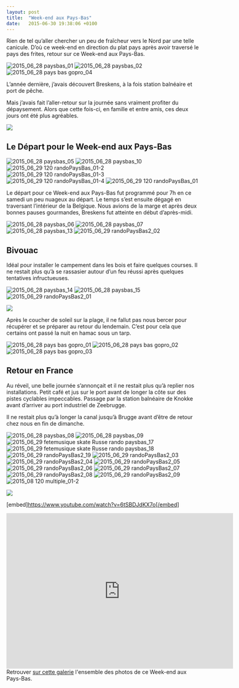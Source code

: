 ```yaml
---
layout: post
title:  "Week-end aux Pays-Bas"
date:   2015-06-30 19:38:06 +0100
---
```

Rien de tel qu’aller chercher un peu de fraîcheur vers le Nord par une telle canicule.
D’où ce week-end en direction du plat pays après avoir traversé le pays des frites, retour sur ce Week-end aux Pays-Bas.

<div class="gallery-box">
  <div class="gallery">
<img src="/assets/images/week-end-aux-pays-bas/week-end-aux-pays-bas_63.jpg" title="" alt="2015_06_28 paysbas_01" >
<img src="/assets/images/week-end-aux-pays-bas/week-end-aux-pays-bas_64.jpg" title="" alt="2015_06_28 paysbas_02" >
<img src="/assets/images/week-end-aux-pays-bas/week-end-aux-pays-bas_101.jpg" title="" alt="2015_06_28 pays bas gopro_04" >
</div>
</div>


L’année dernière, j’avais découvert Breskens, à la fois station balnéaire et port de pêche.

Mais j’avais fait l’aller-retour sur la journée sans vraiment profiter du dépaysement.
Alors que cette fois-ci, en famille et entre amis, ces deux jours ont été plus agréables.

![](/assets/images/week-end-aux-pays-bas/3562.jpg)

## Le Départ pour le Week-end aux Pays-Bas

<div class="gallery-box">
  <div class="gallery">
<img src="/assets/images/week-end-aux-pays-bas/week-end-aux-pays-bas_67.jpg" title="" alt="2015_06_28 paysbas_05" >
<img src="/assets/images/week-end-aux-pays-bas/week-end-aux-pays-bas_72.jpg" title="" alt="2015_06_28 paysbas_10" >
<img src="/assets/images/week-end-aux-pays-bas/week-end-aux-pays-bas_534.jpg" title="" alt="2015_06_29 120 randoPaysBas_01-2" >
<img src="/assets/images/week-end-aux-pays-bas/week-end-aux-pays-bas_535.jpg" title="" alt="2015_06_29 120 randoPaysBas_01-3" >
<img src="/assets/images/week-end-aux-pays-bas/week-end-aux-pays-bas_536.jpg" title="" alt="2015_06_29 120 randoPaysBas_01-4" >
<img src="/assets/images/week-end-aux-pays-bas/week-end-aux-pays-bas_537.jpg" title="" alt="2015_06_29 120 randoPaysBas_01" >
</div>
</div>

Le départ pour ce Week-end aux Pays-Bas fut programmé pour 7h en ce samedi un peu nuageux au départ.
Le temps s’est ensuite dégagé en traversant l’intérieur de la Belgique.
Nous avions de la marge et après deux bonnes pauses gourmandes, Breskens fut atteinte en début d’après-midi.

<div class="gallery-box">
  <div class="gallery">
<img src="/assets/images/week-end-aux-pays-bas/week-end-aux-pays-bas_68.jpg" title="" alt="2015_06_28 paysbas_06" >
<img src="/assets/images/week-end-aux-pays-bas/week-end-aux-pays-bas_69.jpg" title="" alt="2015_06_28 paysbas_07" >
<img src="/assets/images/week-end-aux-pays-bas/week-end-aux-pays-bas_75.jpg" title="" alt="2015_06_28 paysbas_13" >
<img src="/assets/images/week-end-aux-pays-bas/week-end-aux-pays-bas_205.jpg" title="" alt="2015_06_29 randoPaysBas2_02" >
</div>
</div>

## Bivouac
Idéal pour installer le campement dans les bois et faire quelques courses.
Il ne restait plus qu’à se rassasier autour d’un feu réussi après quelques tentatives infructueuses.

<div class="gallery-box">
  <div class="gallery">
<img src="/assets/images/week-end-aux-pays-bas/week-end-aux-pays-bas_76.jpg" title="" alt="2015_06_28 paysbas_14" >
<img src="/assets/images/week-end-aux-pays-bas/week-end-aux-pays-bas_77.jpg" title="" alt="2015_06_28 paysbas_15" >
<img src="/assets/images/week-end-aux-pays-bas/week-end-aux-pays-bas_203.jpg" title="" alt="2015_06_29 randoPaysBas2_01" >
</div>
</div>

![](/assets/images/week-end-aux-pays-bas/3563.jpg)

Après le coucher de soleil sur la plage, il ne fallut pas nous bercer pour récupérer et se préparer au retour du lendemain.
C’est pour cela que certains ont passé la nuit en hamac sous un tarp.

<div class="gallery-box">
  <div class="gallery">
<img src="/assets/images/week-end-aux-pays-bas/week-end-aux-pays-bas_102.jpg" title="" alt="2015_06_28 pays bas gopro_01" >
<img src="/assets/images/week-end-aux-pays-bas/week-end-aux-pays-bas_103.jpg" title="" alt="2015_06_28 pays bas gopro_02" >
<img src="/assets/images/week-end-aux-pays-bas/week-end-aux-pays-bas_104.jpg" title="" alt="2015_06_28 pays bas gopro_03" >
</div>
</div>

## Retour en France
Au réveil, une belle journée s’annonçait et il ne restait plus qu’à replier nos installations.
Petit café et jus sur le port avant de longer la côte sur des pistes cyclables impeccables.
Passage par la station balnéaire de Knokke avant d’arriver au port industriel de Zeebrugge.

Il ne restait plus qu’à longer la canal jusqu’à Brugge avant d’être de retour chez nous en fin de dimanche.

<div class="gallery-box">
  <div class="gallery">
<img src="/assets/images/week-end-aux-pays-bas/week-end-aux-pays-bas_70.jpg" title="" alt="2015_06_28 paysbas_08" >
<img src="/assets/images/week-end-aux-pays-bas/week-end-aux-pays-bas_71.jpg" title="" alt="2015_06_28 paysbas_09" >
<img src="/assets/images/week-end-aux-pays-bas/week-end-aux-pays-bas_79.jpg" title="" alt="2015_06_29 fetemusique skate Russe rando paysbas_17" >
<img src="/assets/images/week-end-aux-pays-bas/week-end-aux-pays-bas_80.jpg" title="" alt="2015_06_29 fetemusique skate Russe rando paysbas_18" >
<img src="/assets/images/week-end-aux-pays-bas/week-end-aux-pays-bas_81.jpg" title="" alt="2015_06_29 randoPaysBas2_19" >
<img src="/assets/images/week-end-aux-pays-bas/week-end-aux-pays-bas_206.jpg" title="" alt="2015_06_29 randoPaysBas2_03" >
<img src="/assets/images/week-end-aux-pays-bas/week-end-aux-pays-bas_207.jpg" title="" alt="2015_06_29 randoPaysBas2_04" >
<img src="/assets/images/week-end-aux-pays-bas/week-end-aux-pays-bas_208.jpg" title="" alt="2015_06_29 randoPaysBas2_05" >
<img src="/assets/images/week-end-aux-pays-bas/week-end-aux-pays-bas_209.jpg" title="" alt="2015_06_29 randoPaysBas2_06" >
<img src="/assets/images/week-end-aux-pays-bas/week-end-aux-pays-bas_210.jpg" title="" alt="2015_06_29 randoPaysBas2_07" >
<img src="/assets/images/week-end-aux-pays-bas/week-end-aux-pays-bas_211.jpg" title="" alt="2015_06_29 randoPaysBas2_08" >
<img src="/assets/images/week-end-aux-pays-bas/week-end-aux-pays-bas_212.jpg" title="" alt="2015_06_29 randoPaysBas2_09" >
<img src="/assets/images/week-end-aux-pays-bas/week-end-aux-pays-bas_539.jpg" title="" alt="2015_08 120 multiple_01-2" >
</div>
</div>

![](/assets/images/week-end-aux-pays-bas/3566.jpg)

[embed]https://www.youtube.com/watch?v=6tSBDJdKX7o[/embed]



<center><iframe src="https://www.strava.com/activities/335039442/embed/664f6c9d55b61b96db09fc6d2d0b4d392955796c" width="590" height="405" frameborder="0" scrolling="no" data-mce-fragment="1"></iframe></center>Retrouver <a href="https://lightroom.adobe.com/shares/619b131c315c43b4a9823b47dcf6f818/albums/5459892365e229e3130f53a40a19b123">sur cette galerie</a> l'ensemble des photos de ce Week-end aux Pays-Bas.